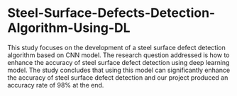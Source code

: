 # Steel-Surface-Defects-Detection-Algorithm-Using-DL
This study focuses on the development of a steel surface defect detection algorithm based on CNN model. The research question addressed is how to enhance the accuracy of steel surface defect detection using deep learning model.
The study concludes that using this model can significantly enhance the accuracy of steel surface defect detection and our project produced an accuracy rate of 98% at the end.


